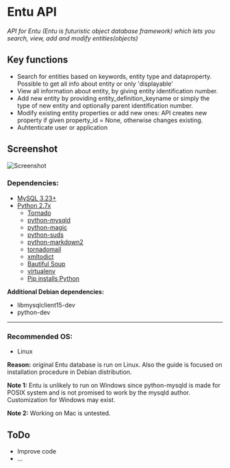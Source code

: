 # Entu API

_API for Entu (Entu is futuristic object database framework) which lets you search, view, add and modify entities(objects)_


## Key functions
* Search for entities based on keywords, entity type and dataproperty. Possible to get all info about entity or only 'displayable'
* View all information about entity, by giving entity identification number.
* Add new entity by providing entity_definition_keyname or simply the type of new entity and optionally parent identification number.
* Modify existing entity properties or add new ones: API creates new property if given property_id = None, otherwise changes existing.
* Auhtenticate user or application


## Screenshot

![Screenshot](http://math.ut.ee/~juliet91/screenshot.png "Screenshot")

### Dependencies:

* [MySQL 3.23+](http://www.mysql.com/)
* [Python 2.7x](http://www.python.org/)
  * [Tornado](http://www.tornadoweb.org/)
  * [python-mysqld](http://mysql-python.sourceforge.net/)
  * [python-magic](https://github.com/ahupp/python-magic)
  * [python-suds](https://fedorahosted.org/suds/)
  * [python-markdown2](https://github.com/trentm/python-markdown2)
  * [tornadomail](https://github.com/equeny/tornadomail)
  * [xmltodict](https://github.com/martinblech/xmltodict)
  * [Bautiful Soup](http://www.crummy.com/software/BeautifulSoup)
  * [virtualenv](http://www.virtualenv.org/en/latest/)
  * [Pip installs Python](http://www.pip-installer.org/en/latest/)

**Additional Debian dependencies:**
* libmysqlclient15-dev
* python-dev

***

### Recommended OS:

* Linux

**Reason:** original Entu database is run on Linux. Also the guide is focused on installation procedure in Debian distribution.

**Note 1:** Entu is unlikely to run on Windows since python-mysqld is made for POSIX system and is not promised to work by the mysqld author. Customization for Windows may exist.

**Note 2:** Working on Mac is untested.


## ToDo

* Improve code
* ...
